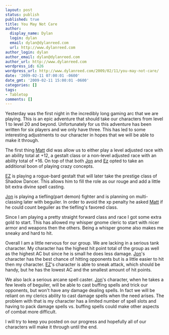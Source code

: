 ```yaml
---
layout: post
status: publish
published: true
title: You May Not Care
author:
  display_name: Dylan
  login: dylan
  email: dylan@dylanreed.com
  url: http://www.dylanreed.com
author_login: dylan
author_email: dylan@dylanreed.com
author_url: http://www.dylanreed.com
wordpress_id: 626
wordpress_url: http://www.dylanreed.com/2009/02/11/you-may-not-care/
date: '2009-02-11 07:00:01 -0600'
date_gmt: '2009-02-11 15:00:01 -0600'
categories: []
tags:
- Tabletop
comments: []
---
```

<p>Yesterday was the first night in the incredibly long gaming arc that we are playing. This is an epic adventure that should take our characters from level 1 to level 20 and beyond. Unfortunately for us this adventure has been written for six players and we only have three. This has led to some interesting adjustments to our character in hopes that we will be able to make it through.</p>
<p>The first thing <a href="http://elburrovolador.com/">Matt</a> did was allow us to either play a level adjusted race with an ability total at +12, a gestalt class or a non-level adjusted race with an ability total of +16. On top of that both <a href="http://blogs.myspace.com/index.cfm?fuseaction=blog.ListAll&amp;friendID=306504962">Jon</a> and <a href="http://profile.myspace.com/index.cfm?fuseaction=user.viewProfile&amp;friendID=430704381">Ez</a> opted to take an additional boon of playing crazy concepts.</p>
<p><a href="http://profile.myspace.com/index.cfm?fuseaction=user.viewProfile&amp;friendID=430704381">EZ</a> is playing a rogue-bard gestalt that will later take the prestige class of Shadow Dancer. This allows him to fill the role as our rouge and add a little bit extra divine spell casting.</p>
<p><a href="http://blogs.myspace.com/index.cfm?fuseaction=blog.ListAll&amp;friendID=306504962">Jon</a> is playing a tiefling(part demon) fighter and is planning on multi-classing later with beguiler. In order to avoid the xp penalty he asked <a href="http://elburrovolador.com/">Matt</a> if he could count beguiler as the tiefling's favored class.</p>
<p>Since I am playing a pretty straight forward class and race I got some extra gold to start. This has allowed my whisper gnome cleric to start with nicer armor and weapons then the others. Being a whisper gnome also makes me sneaky and hard to hit.</p>
<p>Overall I am a little nervous for our group. We are lacking in a serious tank character. My character has the highest hit point total of the group as well as the highest AC but since he is small he does less damage. <a href="http://blogs.myspace.com/index.cfm?fuseaction=blog.ListAll&amp;friendID=306504962">Jon</a>'s character has the best chance of hitting opponents but is a little easier to hit then my character. <a href="http://profile.myspace.com/index.cfm?fuseaction=user.viewProfile&amp;friendID=430704381">EZ</a>'s character is able to sneak attack, which should be handy, but he has the lowest AC and the smallest amount of hit points.</p>
<p>We also lack a serious arcane spell caster. <a href="http://blogs.myspace.com/index.cfm?fuseaction=blog.ListAll&amp;friendID=306504962">Jon</a>'s character, when he takes a few levels of beguiler, will be able to cast buffing spells and trick our opponents, but won't have any damage dealing spells. In fact we will be reliant on my clerics ability to cast damage spells when the need arises. The problem with that is my character has a limited number of spell slots and having to pack damage spells vs. buffing spells could make other aspects of combat more difficult.</p>
<p>I will try to keep you posted on our progress and hopefully all of our characters will make it through until the end.</p>
